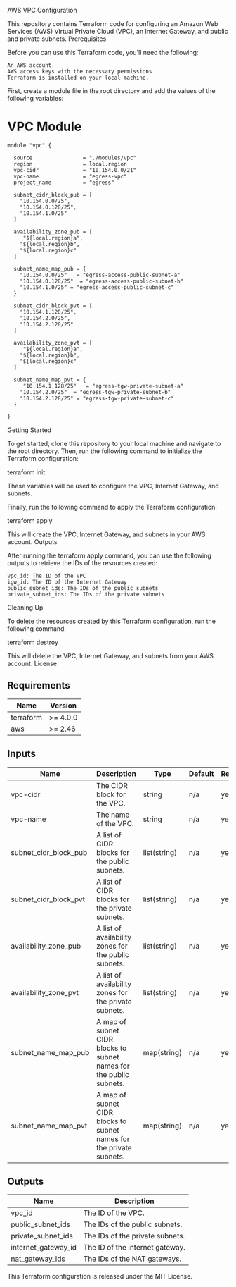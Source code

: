 AWS VPC Configuration

This repository contains Terraform code for configuring an Amazon Web Services (AWS) Virtual Private Cloud (VPC), an Internet Gateway, and public and private subnets.
Prerequisites

Before you can use this Terraform code, you'll need the following:

    An AWS account.
    AWS access keys with the necessary permissions
    Terraform is installed on your local machine.

First, create a module file in the root directory and add the values of the following variables:

# VPC Module #################################################
```
module "vpc" {

  source                = "./modules/vpc"
  region                = local.region
  vpc-cidr              = "10.154.0.0/21"
  vpc-name              = "egress-vpc"
  project_name          = "egress"
  
  subnet_cidr_block_pub = [
    "10.154.0.0/25",
    "10.154.0.128/25",
    "10.154.1.0/25"
  ]
  
  availability_zone_pub = [
     "${local.region}a",
    "${local.region}b",
    "${local.region}c"
  ]

  subnet_name_map_pub = {
    "10.154.0.0/25"   = "egress-access-public-subnet-a"
    "10.154.0.128/25"  = "egress-access-public-subnet-b"
    "10.154.1.0/25" = "egress-access-public-subnet-c"
  }

  subnet_cidr_block_pvt = [
    "10.154.1.128/25",
    "10.154.2.0/25",
    "10.154.2.128/25"
  ]
  
  availability_zone_pvt = [
     "${local.region}a",
    "${local.region}b",
    "${local.region}c"
  ]

  subnet_name_map_pvt = {
     "10.154.1.128/25"   = "egress-tgw-private-subnet-a"
    "10.154.2.0/25"  = "egress-tgw-private-subnet-b"
    "10.154.2.128/25" = "egress-tgw-private-subnet-c"
  }

}
```

Getting Started

To get started, clone this repository to your local machine and navigate to the root directory. Then, run the following command to initialize the Terraform configuration:

terraform init

These variables will be used to configure the VPC, Internet Gateway, and subnets.

Finally, run the following command to apply the Terraform configuration:

terraform apply

This will create the VPC, Internet Gateway, and subnets in your AWS account.
Outputs

After running the terraform apply command, you can use the following outputs to retrieve the IDs of the resources created:

    vpc_id: The ID of the VPC
    igw_id: The ID of the Internet Gateway
    public_subnet_ids: The IDs of the public subnets
    private_subnet_ids: The IDs of the private subnets

Cleaning Up

To delete the resources created by this Terraform configuration, run the following command:

terraform destroy

This will delete the VPC, Internet Gateway, and subnets from your AWS account.
License

## Requirements

| Name | Version |
|------|---------|
| terraform | >= 4.0.0 |
| aws | >= 2.46 |

## Inputs
| Name | Description | Type	| Default | Required |
|------|-------------|------|---------|----------|
| vpc-cidr | The CIDR block for the VPC. | string | n/a | yes |
| vpc-name | The name of the VPC. |	string | n/a | yes |
| subnet_cidr_block_pub | A list of CIDR blocks for the public subnets. | list(string) | n/a | yes |
| subnet_cidr_block_pvt | A list of CIDR blocks for the private subnets. | list(string) | n/a | yes |
| availability_zone_pub	| A list of availability zones for the public subnets. | list(string) |	n/a | yes |
| availability_zone_pvt | A list of availability zones for the private subnets. | list(string) | n/a | yes |
| subnet_name_map_pub |	A map of subnet CIDR blocks to subnet names for the public subnets. | map(string) |	n/a | yes |
| subnet_name_map_pvt |	A map of subnet CIDR blocks to subnet names for the private subnets. | map(string) | n/a | yes |

## Outputs
| Name | Description |
|-----|-------------|
| vpc_id | The ID of the VPC. |
| public_subnet_ids	| The IDs of the public subnets. |
| private_subnet_ids | The IDs of the private subnets. |
| internet_gateway_id | The ID of the internet gateway. |
| nat_gateway_ids | The IDs of the NAT gateways. |



This Terraform configuration is released under the MIT License.

